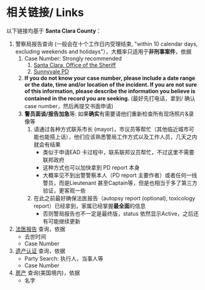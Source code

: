 # 相关链接/ Links

以下链接均基于 **Santa Clara County**：

1. 警察局报告查询 (一般会在十个工作日内受理结束, "within 10 calendar days, excluding weekends and holidays"），大概率只适用于**非刑事案件**，依据
   1. Case Number: Strongly recommended
      1. [Santa Clara, Office of the Sheriff](https://sheriff.santaclaracounty.gov/services/other-services/request-public-records)
      1. [Sunnyvale PD](https://sunnyvale.dynamics365portals.us/public-records)
   1. **If you do not know your case number, please include a date range or the date, time and/or location of the incident. If you are not sure of this information, please describe the information you believe is contained in the record you are seeking.** (最好先打电话，拿到/ 确认 case number，然后再提交书面申请)
   1. **警员面谈/报告加急**等: 如果**确实**有需要请他们重新检查所有现场照片&录像等
      1. 请通过各种方式联系市长 (mayor)，市议员等帮忙（其他临近城市可能也能搭上话），他们应该熟悉警局工作方式以及工作人员，几天之内就会有结果
         - 类似于申请EAD 卡过程中，联系联邦议员帮忙，不过这里不需要联邦政府
         - 这种方式也可以加快拿到 PD report 本身
         - 大概率见不到出警警察本人（PD report 主要作者）或者任何一线警员，而是Lieutenant 甚至Captain等，但是也相当于多了第三方验证，更客观一些
      1. 在此之前最好确保法医报告（autopsy report (optional), toxicology report）已经拿到，家属已经掌握**最全面**的信息
         - 否则警局报告也不一定是最终版，status 依然显示Active，之后还有可能继续更新
1. [法医报告](https://data.sccgov.org/Health/Medical-Examiner-Coroner-Full-dataset/s3fb-yrjp/data_preview) 查询，依据
   - 去世时间
   - Case Number
1. [遗产认证](https://portal.scscourt.org/search) 查询，依据
   - Party Search: 执行人，当事人等
   - Case Number
1. [房产](https://www.propertyshark.com) 查询(美国境内)，依据
   - 名字
